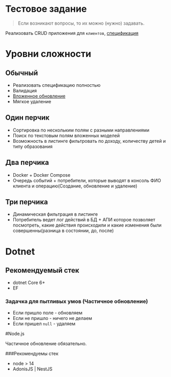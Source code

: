 Тестовое задание
===

> Если возникают вопросы, то их можно (нужно) задавать.

Реализовать CRUD приложения для `клиентов`, [спецификация](/openapi.yaml)

# Уровни сложности

## Обычный

- Реализовать спецификацию полностью
- Валидация
- [Вложенное обновление](/INNER_UPDATE.md)
- Мягкое удаление

## Один перчик

- Сортировка по нескольким полям с разными направлениями
- Поиск по текстовым полям вложенных моделей
- Возможность в листинге фильтровать по доходу, количеству детей и типу образования

## Два перчика

- Docker + Docker Compose
- Очередь событий + потребители, которые выводят в консоль ФИО клиента и операцию(Создание, обновление и удаление)

## Три перчика

- Динамическая фильтрация в листинге
- Потребитель ведет лог действий в БД + АПИ которое позволяет посмотреть, какие действия происходили и какие изменения были совершенны(разница в состоянии, до, после) 

# Dotnet

## Рекомендуемый стек
 - dotnet Core 6+
 - EF

### Задачка для пытливых умов (Частичное обновление)

- Если пришло поле - обновляем
- Если не пришло - ничего не делаем
- Если пришел `null` - удаляем


#Node.js

Частичное обновление обязательно.

###Рекомендуемы стек

- node > 14
- AdonisJS | NestJS

